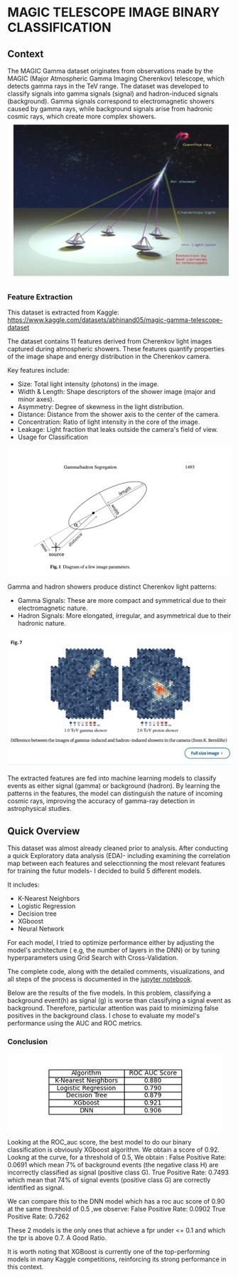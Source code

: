 # MAGIC TELESCOPE IMAGE BINARY CLASSIFICATION 





## Context

The MAGIC Gamma dataset originates from observations made by the MAGIC (Major Atmospheric Gamma Imaging Cherenkov) telescope, which detects gamma rays in the TeV range. The dataset was developed to classify signals into gamma signals (signal) and hadron-induced signals (background). Gamma signals correspond to electromagnetic showers caused by gamma rays, while background signals arise from hadronic cosmic rays, which create more complex showers.
![](https://github.com/celinexe/Magic_telescope_image_classification/blob/main/images/detection.png)



### Feature Extraction  

This dataset is extracted from Kaggle: https://www.kaggle.com/datasets/abhinand05/magic-gamma-telescope-dataset


The dataset contains 11 features derived from Cherenkov light images captured during atmospheric showers. These features quantify properties of the image shape and energy distribution in the Cherenkov camera.

Key features include:
* Size: Total light intensity (photons) in the image.
* Width & Length: Shape descriptors of the shower image (major and minor axes).
* Asymmetry: Degree of skewness in the light distribution.
* Distance: Distance from the shower axis to the center of the camera.
* Concentration: Ratio of light intensity in the core of the image.
* Leakage: Light fraction that leaks outside the camera's field of view.
* Usage for Classification

![](https://github.com/celinexe/Magic_telescope_image_classification/blob/main/images/Parameters.png)

Gamma and hadron showers produce distinct Cherenkov light patterns:
* Gamma Signals: These are more compact and symmetrical due to their electromagnetic nature.
* Hadron Signals: More elongated, irregular, and asymmetrical due to their hadronic nature.

![](https://github.com/celinexe/Magic_telescope_image_classification/blob/main/images/hadron_VS_gamma_shower.jpg)

  
The extracted features are fed into machine learning models to classify events as either signal (gamma) or background (hadron). By learning the patterns in the features, the model can distinguish the nature of incoming cosmic rays, improving the accuracy of gamma-ray detection in astrophysical studies.

## Quick Overview 

This dataset was almost already cleaned prior to analysis. After conducting a quick Exploratory data analysis (EDA)- including examining the correlation map between each features and selecctionning the most relevant features for training the futur models- I decided to build 5 different models. 

It includes:
- K-Nearest Neighbors
- Logistic Regression
- Decision tree
- XGboost
- Neural Network

For each model, I tried to optimize performance either by adjusting the model's architecture ( e.g, the number of layers in the DNN) or by tuning hyperparameters using Grid Search with Cross-Validation. 

The complete code, along with the detailed comments, visualizations, and all steps of the process is documented in the [jupyter notebook](https://github.com/celinexe/Magic_telescope_image_classification/blob/main/Magic_Gamma_telescope_Classification.ipynb). 

Below are the results of the five models. 
In this problem, classifying a background event(h) as signal (g) is worse than classifying a signal event as background.  Therefore, particular attention was paid to minimizing false positives in the background class. I chose to evaluate my model's performance using the AUC and ROC metrics. 

### Conclusion 

![](https://github.com/celinexe/Magic_telescope_image_classification/blob/main/images/Ccl.png)

Looking at the ROC_auc score, the best model to do our binary classification is obviously XGboost algorithm. 
We obtain a score of 0.92. 
Lookng at the curve, for a threshold of 0.5, 
We obtain :
False Positive Rate: 0.0691 which mean 7% of background events (the negative class H) are incorrectly classified as signal (positive class G). 
True Positive Rate: 0.7493  which mean that 74% of signal events (positive class G) are correctly identified as signal.

We can compare this to the DNN model which has a roc auc score of 0.90
at the same threshold of 0.5 ,we observe: 
False Positive Rate: 0.0902
True Positive Rate: 0.7262

These 2 models is the only ones that achieve a fpr under <= 0.1 and which the tpr is above 0.7. A Good Ratio.

It is worth noting that XGBoost is currently one of the top-performing models in many Kaggle competitions, reinforcing its strong performance in this context.



